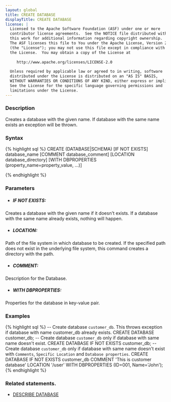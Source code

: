 ```yaml
---
layout: global
title: CREATE DATABASE
displayTitle: CREATE DATABASE 
license: |
  Licensed to the Apache Software Foundation (ASF) under one or more
  contributor license agreements.  See the NOTICE file distributed with
  this work for additional information regarding copyright ownership.
  The ASF licenses this file to You under the Apache License, Version 2.0
  (the "License"); you may not use this file except in compliance with
  the License.  You may obtain a copy of the License at
 
     http://www.apache.org/licenses/LICENSE-2.0
 
  Unless required by applicable law or agreed to in writing, software
  distributed under the License is distributed on an "AS IS" BASIS,
  WITHOUT WARRANTIES OR CONDITIONS OF ANY KIND, either express or implied.
  See the License for the specific language governing permissions and
  limitations under the License.
---
```


### Description
Creates a database with the given name. If database with the same name exists an exception will be thrown.

### Syntax
{% highlight sql %}
CREATE (DATABASE|SCHEMA) [IF NOT EXISTS] database_name
  [COMMENT database_comment]
  [LOCATION database_directory]
  [WITH DBPROPERTIES (property_name=property_value, ...)]

{% endhighlight %}

### Parameters
- ##### ***IF NOT EXISTS***:
Creates a database with the given name if it doesn't exists. If a database with the same name already exists, nothing will happen.
- ##### ***LOCATION***:
Path of the file system in which database to be created. If the specified path does not exist in the underlying file system, this command creates a directory with the path.
- ##### ***COMMENT***:
Description for the Database.
- ##### ***WITH DBPROPERTIES***:
Properties for the database in key-value pair.

### Examples
{% highlight sql %}
-- Create database `customer_db`. This throws exception if database with name customer_db already exists.
CREATE DATABASE customer_db;
-- Create database `customer_db` only if database with same name doesn't exist.
CREATE DATABASE IF NOT EXISTS customer_db;
-- Create database `customer_db` only if database with same name doesn't exist with `Comments`, `Specific Location` and `Database properties`.
CREATE DATABASE IF NOT EXISTS customer_db COMMENT 'This is customer database' LOCATION '/user' WITH DBPROPERTIES (ID=001, Name='John');
{% endhighlight %}


### Related statements.
- [DESCRIBE DATABASE](sql-ref-syntax-aux-describe-database.html)

